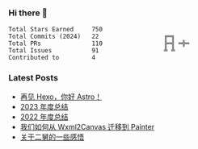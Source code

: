 ### Hi there 👋

<!--START_SECTION:stats-->

```text
Total Stars Earned     750                
Total Commits (2024)   22                  ╔═╗    
Total PRs              110                 ╠═╣ ═╬═
Total Issues           91                  ╩ ╩    
Contributed to         4                  
```

<!--END_SECTION:stats-->

### Latest Posts

<!-- BLOG-POST-LIST:START -->
- [再见 Hexo，你好 Astro！](https://4ark.me/posts/2024-03-20-hexo-to-astro/)
- [2023 年度总结](https://4ark.me/posts/2024-01-01-2023-summary/)
- [2022 年度总结](https://4ark.me/posts/2023-01-31-2022-summary/)
- [我们如何从 Wxml2Canvas 迁移到 Painter](https://4ark.me/posts/2022-12-26-wxml2canvas-migrate-to-painter/)
- [关于二舅的一些感悟](https://4ark.me/posts/2022-07-29-live-sentiment/)
<!-- BLOG-POST-LIST:END -->
